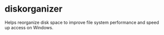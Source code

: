 # diskorganizer
Helps reorganize disk space to improve file system performance and speed up access on Windows.

